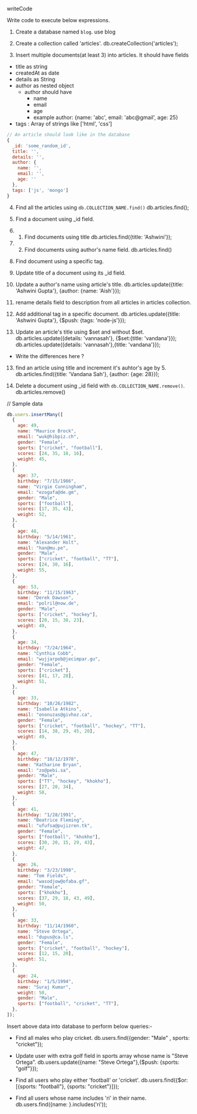 writeCode

Write code to execute below expressions.

1. Create a database named `blog`.
use blog

2. Create a collection called 'articles'.
db.createCollection('articles');

3. Insert multiple documents(at least 3) into articles. It should have fields

- title as string
- createdAt as date
- details as String
- author as nested object
  - author should have
    - name
    - email
    - age
    - example author: {name: 'abc', email: 'abc@gmail', age: 25}
- tags : Array of strings like ['html', 'css']

```js
// An article should look like in the database
{
  _id: 'some_random_id',
  title: '',
  details: '',
  author: {
    name: '',
    email: '',
    age: ''
  },
  tags: ['js', 'mongo']
}
```

4. Find all the articles using `db.COLLECTION_NAME.find()`
db.articles.find();

5. Find a document using \_id field.


6. 1. Find documents using title
db.articles.find({title: 'Ashwini'});

7. 2. Find documents using author's name field.
db.articles.find()

8. Find document using a specific tag.


9. Update title of a document using its \_id field.


10. Update a author's name using article's title.
db.articles.update({title: 'Ashwini Gupta'}, {author: {name: 'Aish'}});

11. rename details field to description from all articles in articles collection.


12. Add additional tag in a specific document.
db.articles.update({title: 'Ashwini Gupta'}, {$push: {tags: 'node-js'}});

13. Update an article's title using $set and without $set.
db.articles.update({details: 'vannasah'}, {$set:{title: 'vandana'}});
db.articles.update({details: 'vannasah'},{title: 'vandana'}});

- Write the differences here ?

13. find an article using title and increment it's auhtor's age by 5.
db.articles.find({title: 'Vandana Sah'}, {author: {age: 28}});

14. Delete a document using \_id field with `db.COLLECTION_NAME.remove()`.
db.articles.remove()

// Sample data

```js
db.users.insertMany([
  {
    age: 49,
    name: "Maurice Brock",
    email: "wuk@hibpiz.ch",
    gender: "Female",
    sports: ["cricket", "football"],
    scores: [24, 35, 18, 16],
    weight: 45,
  },
  {
    age: 37,
    birthday: "7/15/1986",
    name: "Virgie Cunningham",
    email: "ezogafa@de.gm",
    gender: "Male",
    sports: ["football"],
    scores: [17, 35, 43],
    weight: 52,
  },
  {
    age: 48,
    birthday: "5/14/1961",
    name: "Alexander Holt",
    email: "han@mu.pe",
    gender: "Male",
    sports: ["cricket", "football", "TT"],
    scores: [24, 30, 16],
    weight: 55,
  },
  {
    age: 53,
    birthday: "11/15/1963",
    name: "Derek Dawson",
    email: "polril@now.de",
    gender: "Male",
    sports: ["cricket", "hockey"],
    scores: [20, 15, 38, 23],
    weight: 49,
  },
  {
    age: 34,
    birthday: "7/24/1964",
    name: "Cynthia Cobb",
    email: "wujjarpob@jecimpar.gu",
    gender: "Female",
    sports: ["cricket"],
    scores: [41, 17, 28],
    weight: 51,
  },
  {
    age: 33,
    birthday: "10/26/1982",
    name: "Isabella Atkins",
    email: "ononuzas@givhoz.ca",
    gender: "Female",
    sports: ["cricket", "football", "hockey", "TT"],
    scores: [14, 38, 29, 45, 20],
    weight: 49,
  },
  {
    age: 47,
    birthday: "10/12/1978",
    name: "Katharine Bryan",
    email: "zo@pebi.sa",
    gender: "Male",
    sports: ["TT", "hockey", "khokho"],
    scores: [27, 20, 34],
    weight: 58,
  },
  {
    age: 41,
    birthday: "1/28/1991",
    name: "Beatrice Fleming",
    email: "ufufsa@pujizren.tk",
    gender: "Female",
    sports: ["football", "khokho"],
    scores: [30, 20, 15, 29, 43],
    weight: 47,
  },
  {
    age: 26,
    birthday: "3/23/1998",
    name: "Tom Fields",
    email: "wasodjow@ofaba.gf",
    gender: "Female",
    sports: ["khokho"],
    scores: [37, 29, 18, 43, 49],
    weight: 50,
  },
  {
    age: 33,
    birthday: "11/14/1960",
    name: "Steve Ortega",
    email: "dupus@ca.ls",
    gender: "Female",
    sports: ["cricket", "football", "hockey"],
    scores: [12, 15, 20],
    weight: 51,
  },
  {
    age: 24,
    birthday: "1/5/1994",
    name: "Suraj Kumar",
    weight: 50,
    gender: "Male",
    sports: ["football", "cricket", "TT"],
  },
]);
```

Insert above data into database to perform below queries:-

- Find all males who play cricket.
db.users.find({gender: "Male" , sports: "cricket"});

- Update user with extra golf field in sports array whose name is "Steve Ortega".
db.users.update({name: "Steve Ortega"},{$push: {sports: "golf"}});

- Find all users who play either 'football' or 'cricket'.
db.users.find({$or: [{sports: "football"}, {sports: "cricket"}]});

- Find all users whose name includes 'ri' in their name.
db.users.find({name: }.includes('ri'));
